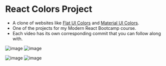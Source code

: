 # React Colors Project

- A clone of websites like [Flat UI Colors](https://flatuicolors.com/) and [Material UI Colors](http://materialuicolors.co/?utm_source=launchers).
- One of the projects for my Modern React Bootcamp course.
- Each video has its own corresponding commit that you can follow along with.

![image](https://i.imgur.com/9x1F9At.png)
![image](https://i.imgur.com/GM0etHA.png)

![image](https://i.imgur.com/QB2zRzf.png)
![image](https://i.imgur.com/aFowgNg.png)
